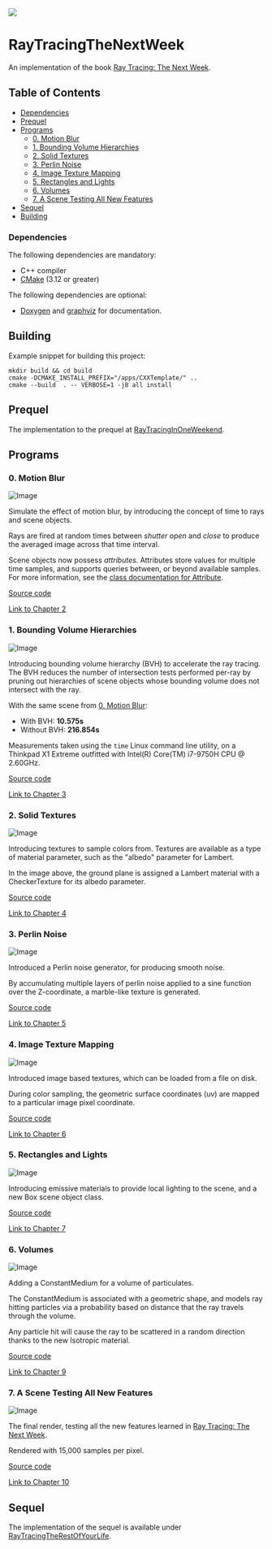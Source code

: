 <a href="https://github.com/moddyz/RayTracingTheNextWeek/actions?query=workflow%3A%22Build+and+test%22"><img src="https://github.com/moddyz/RayTracingTheNextWeek/workflows/Build%20and%20test/badge.svg"/></a>

# RayTracingTheNextWeek

An implementation of the book [Ray Tracing: The Next Week](https://raytracing.github.io/books/RayTracingTheNextWeek.html).  

## Table of Contents

- [Dependencies](#dependencies)
- [Prequel](#prequel)
- [Programs](#programs)
  * [0. Motion Blur](#0-motion-blur)
  * [1. Bounding Volume Hierarchies](#1-bounding-volume-hierarchies)
  * [2. Solid Textures](#2-solid-textures)
  * [3. Perlin Noise](#3-perlin-noise)
  * [4. Image Texture Mapping](#4-image-texture-mapping)
  * [5. Rectangles and Lights](#5-rectangles-and-lights)
  * [6. Volumes](#6-volumes)
  * [7. A Scene Testing All New Features](#7-a-scene-testing-all-new-features)
- [Sequel](#sequel)
- [Building](#building)

### Dependencies

The following dependencies are mandatory:
- C++ compiler
- [CMake](https://cmake.org/documentation/) (3.12 or greater)

The following dependencies are optional:
- [Doxygen](https://www.doxygen.nl/index.html) and [graphviz](https://graphviz.org/) for documentation.

## Building

Example snippet for building this project:
```
mkdir build && cd build
cmake -DCMAKE_INSTALL_PREFIX="/apps/CXXTemplate/" ..
cmake --build  . -- VERBOSE=1 -j8 all install
```

## Prequel

The implementation to the prequel at [RayTracingInOneWeekend](https://github.com/moddyz/RayTracingInOneWeekend).

## Programs

### 0. Motion Blur

![Image](./src/0_motionBlur/output.png)

Simulate the effect of motion blur, by introducing the concept of time to rays and scene objects.

Rays are fired at random times between *shutter open* and *close* to produce the averaged image across that time interval.

Scene objects now possess *attributes*.  Attributes store values for multiple time samples, and supports 
queries between, or beyond available samples.  For more information, see the [class documentation for Attribute](https://moddyz.github.io/RayTracingTheNextWeek/classAttribute.html).

[Source code](./src/0_motionBlur/main.cpp)

[Link to Chapter 2](https://raytracing.github.io/books/RayTracingTheNextWeek.html#motionblur)

### 1. Bounding Volume Hierarchies

![Image](./src/1_boundingVolumeHierarchies/output.png)

Introducing bounding volume hierarchy (BVH) to accelerate the ray tracing.  The BVH reduces the number of
intersection tests performed per-ray by pruning out hierarchies of scene objects whose bounding volume does not 
intersect with the ray.

With the same scene from [0. Motion Blur](#0-motion-blur):
- With BVH: **10.575s**
- Without BVH: **216.854s**

Measurements taken using the `time` Linux command line utility, on a Thinkpad X1 Extreme outfitted 
with Intel(R) Core(TM) i7-9750H CPU @ 2.60GHz.

[Source code](./src/1_boundingVolumeHierarchies/main.cpp)

[Link to Chapter 3](https://raytracing.github.io/books/RayTracingTheNextWeek.html#boundingvolumehierarchies)

### 2. Solid Textures

![Image](./src/2_solidTextures/output.png)

Introducing textures to sample colors from.  Textures are available as a type of material parameter, such
as the "albedo" parameter for Lambert.

In the image above, the ground plane is assigned a Lambert material with a CheckerTexture for its albedo parameter.

[Source code](./src/2_solidTextures/main.cpp)

[Link to Chapter 4](https://raytracing.github.io/books/RayTracingTheNextWeek.html#solidtextures)

### 3. Perlin Noise

![Image](./src/3_perlinNoise/output.png)

Introduced a Perlin noise generator, for producing smooth noise.  

By accumulating multiple layers of perlin noise applied to a sine function over the Z-coordinate, a marble-like texture is generated.

[Source code](./src/3_perlinNoise/main.cpp)

[Link to Chapter 5](https://raytracing.github.io/books/RayTracingTheNextWeek.html#perlinnoise)

### 4. Image Texture Mapping

![Image](./src/4_imageTextureMapping/output.png)

Introduced image based textures, which can be loaded from a file on disk.

During color sampling, the geometric surface coordinates (uv) are mapped to a particular image pixel coordinate.

[Source code](./src/4_imageTextureMapping/main.cpp)

[Link to Chapter 6](https://raytracing.github.io/books/RayTracingTheNextWeek.html#imagetexturemapping)

### 5. Rectangles and Lights

![Image](./src/5_rectanglesAndLights/output.png)

Introducing emissive materials to provide local lighting to the scene, and a new Box scene object class.

[Source code](./src/5_rectanglesAndLights/main.cpp)

[Link to Chapter 7](https://raytracing.github.io/books/RayTracingTheNextWeek.html#rectanglesandlights)

### 6. Volumes

![Image](./src/6_volumes/output.png)

Adding a ConstantMedium for a volume of particulates.  

The ConstantMedium is associated with a geometric shape, and models ray hitting particles via a probability based on distance that the ray travels through the volume.  

Any particle hit will cause the ray to be scattered in a random direction thanks to the new Isotropic material.

[Source code](./src/6_volumes/main.cpp)

[Link to Chapter 9](https://raytracing.github.io/books/RayTracingTheNextWeek.html#volumes)

### 7. A Scene Testing All New Features

![Image](./src/7_aSceneTestingAllNewFeatures/output.png)

The final render, testing all the new features learned in [Ray Tracing: The Next Week](https://raytracing.github.io/books/RayTracingTheNextWeek.html).

Rendered with 15,000 samples per pixel.

[Source code](./src/7_aSceneTestingAllNewFeatures/main.cpp)

[Link to Chapter 10](https://raytracing.github.io/books/RayTracingTheNextWeek.html#ascenetestingallnewfeatures)

## Sequel

The implementation of the sequel is available under [RayTracingTheRestOfYourLife](https://github.com/moddyz/RayTracingTheRestOfYourLife).
